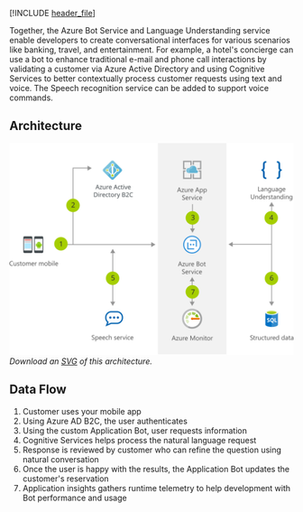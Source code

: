 


[!INCLUDE [header_file](../../../includes/sol-idea-header.md)]

Together, the Azure Bot Service and Language Understanding service enable developers to create conversational interfaces for various scenarios like banking, travel, and entertainment. For example, a hotel's concierge can use a bot to enhance traditional e-mail and phone call interactions by validating a customer via Azure Active Directory and using Cognitive Services to better contextually process customer requests using text and voice. The Speech recognition service can be added to support voice commands.

## Architecture

![Architecture diagram](../media/commerce-chatbot.svg)
*Download an [SVG](../media/commerce-chatbot.svg) of this architecture.*

## Data Flow

1. Customer uses your mobile app
1. Using Azure AD B2C, the user authenticates
1. Using the custom Application Bot, user requests information
1. Cognitive Services helps process the natural language request
1. Response is reviewed by customer who can refine the question using natural conversation
1. Once the user is happy with the results, the Application Bot updates the customer's reservation
1. Application insights gathers runtime telemetry to help development with Bot performance and usage
